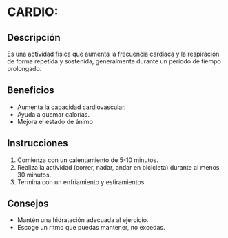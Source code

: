 # CARDIO:

## Descripción
Es una actividad física que aumenta la frecuencia cardíaca y la respiración de forma repetida y sostenida, generalmente durante un período de tiempo prolongado.

## Beneficios
- Aumenta la capacidad cardiovascular.
- Ayuda a quemar calorías.
- Mejora el estado de ánimo

## Instrucciones
1. Comienza con un calentamiento de 5-10 minutos.
2. Realiza la actividad (correr, nadar, andar en bicicleta) durante al menos 30 minutos.
3. Termina con un enfriamiento y estiramientos.

## Consejos
- Mantén una hidratación adecuada al ejercicio.
- Escoge un ritmo que puedas mantener, no excedas.
